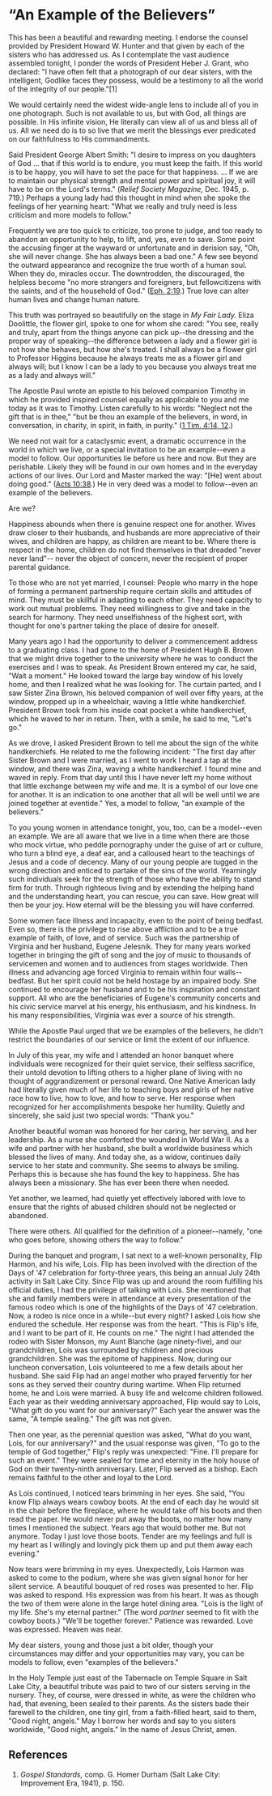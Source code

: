 # “An Example of the Believers”

This has been a beautiful and rewarding meeting. I endorse the counsel
provided by President Howard W. Hunter and that given by each of the sisters
who has addressed us. As I contemplate the vast audience assembled tonight, I
ponder the words of President Heber J. Grant, who declared: "I have often felt
that a photograph of our dear sisters, with the intelligent, Godlike faces
they possess, would be a testimony to all the world of the integrity of our
people."[1]

We would certainly need the widest wide-angle lens to include all of you in
one photograph. Such is not available to us, but with God, all things are
possible. In His infinite vision, He literally can view all of us and bless
all of us. All we need do is to so live that we merit the blessings ever
predicated on our faithfulness to His commandments.

Said President George Albert Smith: "I desire to impress on you daughters of
God ... that if this world is to endure, you must keep the faith. If this world
is to be happy, you will have to set the pace for that happiness. ... If we are
to maintain our physical strength and mental power and spiritual joy, it will
have to be on the Lord's terms." (_Relief Society Magazine,_ Dec. 1945, p.
719.) Perhaps a young lady had this thought in mind when she spoke the
feelings of her yearning heart: "What we really and truly need is less
criticism and more models to follow."

Frequently we are too quick to criticize, too prone to judge, and too ready to
abandon an opportunity to help, to lift, and, yes, even to save. Some point
the accusing finger at the wayward or unfortunate and in derision say, "Oh,
she will never change. She has always been a bad one." A few see beyond the
outward appearance and recognize the true worth of a human soul. When they do,
miracles occur. The downtrodden, the discouraged, the helpless become "no more
strangers and foreigners, but fellowcitizens with the saints, and of the
household of God." ([Eph. 2:19](/scriptures/nt/eph/2.19?lang=eng#18).) True
love can alter human lives and change human nature.

This truth was portrayed so beautifully on the stage in _My Fair Lady._ Eliza
Doolittle, the flower girl, spoke to one for whom she cared: "You see, really
and truly, apart from the things anyone can pick up--the dressing and the
proper way of speaking--the difference between a lady and a flower girl is not
how she behaves, but how she's treated. I shall always be a flower girl to
Professor Higgins because he always treats me as a flower girl and always
will; but I know I can be a lady to you because you always treat me as a lady
and always will."

The Apostle Paul wrote an epistle to his beloved companion Timothy in which he
provided inspired counsel equally as applicable to you and me today as it was
to Timothy. Listen carefully to his words: "Neglect not the gift that is in
thee," "but be thou an example of the believers, in word, in conversation, in
charity, in spirit, in faith, in purity." ([1 Tim. 4:14,
12](/scriptures/nt/1-tim/4.14,12?lang=eng#13).)

We need not wait for a cataclysmic event, a dramatic occurrence in the world
in which we live, or a special invitation to be an example--even a model to
follow. Our opportunities lie before us here and now. But they are perishable.
Likely they will be found in our own homes and in the everyday actions of our
lives. Our Lord and Master marked the way: "[He] went about doing good."
([Acts 10:38](/scriptures/nt/acts/10.38?lang=eng#37).) He in very deed was a
model to follow--even an example of the believers.

Are we?

Happiness abounds when there is genuine respect one for another. Wives draw
closer to their husbands, and husbands are more appreciative of their wives,
and children are happy, as children are meant to be. Where there is respect in
the home, children do not find themselves in that dreaded "never never land"--
never the object of concern, never the recipient of proper parental guidance.

To those who are not yet married, I counsel: People who marry in the hope of
forming a permanent partnership require certain skills and attitudes of mind.
They must be skillful in adapting to each other. They need capacity to work
out mutual problems. They need willingness to give and take in the search for
harmony. They need unselfishness of the highest sort, with thought for one's
partner taking the place of desire for oneself.

Many years ago I had the opportunity to deliver a commencement address to a
graduating class. I had gone to the home of President Hugh B. Brown that we
might drive together to the university where he was to conduct the exercises
and I was to speak. As President Brown entered my car, he said, "Wait a
moment." He looked toward the large bay window of his lovely home, and then I
realized what he was looking for. The curtain parted, and I saw Sister Zina
Brown, his beloved companion of well over fifty years, at the window, propped
up in a wheelchair, waving a little white handkerchief. President Brown took
from his inside coat pocket a white handkerchief, which he waved to her in
return. Then, with a smile, he said to me, "Let's go."

As we drove, I asked President Brown to tell me about the sign of the white
handkerchiefs. He related to me the following incident: "The first day after
Sister Brown and I were married, as I went to work I heard a tap at the
window, and there was Zina, waving a white handkerchief. I found mine and
waved in reply. From that day until this I have never left my home without
that little exchange between my wife and me. It is a symbol of our love one
for another. It is an indication to one another that all will be well until we
are joined together at eventide." Yes, a model to follow, "an example of the
believers."

To you young women in attendance tonight, you, too, can be a model--even an
example. We are all aware that we live in a time when there are those who mock
virtue, who peddle pornography under the guise of art or culture, who turn a
blind eye, a deaf ear, and a calloused heart to the teachings of Jesus and a
code of decency. Many of our young people are tugged in the wrong direction
and enticed to partake of the sins of the world. Yearningly such individuals
seek for the strength of those who have the ability to stand firm for truth.
Through righteous living and by extending the helping hand and the
understanding heart, you can rescue, you can save. How great will then be your
joy. How eternal will be the blessing you will have conferred.

Some women face illness and incapacity, even to the point of being bedfast.
Even so, there is the privilege to rise above affliction and to be a true
example of faith, of love, and of service. Such was the partnership of
Virginia and her husband, Eugene Jelesnik. They for many years worked together
in bringing the gift of song and the joy of music to thousands of servicemen
and women and to audiences from stages worldwide. Then illness and advancing
age forced Virginia to remain within four walls--bedfast. But her spirit could
not be held hostage by an impaired body. She continued to encourage her
husband and to be his inspiration and constant support. All who are the
beneficiaries of Eugene's community concerts and his civic service marvel at
his energy, his enthusiasm, and his kindness. In his many responsibilities,
Virginia was ever a source of his strength.

While the Apostle Paul urged that we be examples of the believers, he didn't
restrict the boundaries of our service or limit the extent of our influence.

In July of this year, my wife and I attended an honor banquet where
individuals were recognized for their quiet service, their selfless sacrifice,
their untold devotion to lifting others to a higher plane of living with no
thought of aggrandizement or personal reward. One Native American lady had
literally given much of her life to teaching boys and girls of her native race
how to live, how to love, and how to serve. Her response when recognized for
her accomplishments bespoke her humility. Quietly and sincerely, she said just
two special words: "Thank you."

Another beautiful woman was honored for her caring, her serving, and her
leadership. As a nurse she comforted the wounded in World War II. As a wife
and partner with her husband, she built a worldwide business which blessed the
lives of many. And today she, as a widow, continues daily service to her state
and community. She seems to always be smiling. Perhaps this is because she has
found the key to happiness. She has always been a missionary. She has ever
been there when needed.

Yet another, we learned, had quietly yet effectively labored with love to
ensure that the rights of abused children should not be neglected or
abandoned.

There were others. All qualified for the definition of a pioneer--namely, "one
who goes before, showing others the way to follow."

During the banquet and program, I sat next to a well-known personality, Flip
Harmon, and his wife, Lois. Flip has been involved with the direction of the
Days of '47 celebration for forty-three years, this being an annual July 24th
activity in Salt Lake City. Since Flip was up and around the room fulfilling
his official duties, I had the privilege of talking with Lois. She mentioned
that she and family members were in attendance at every presentation of the
famous rodeo which is one of the highlights of the Days of '47 celebration.
Now, a rodeo is nice once in a while--but every night? I asked Lois how she
endured the schedule. Her response was from the heart. "This is Flip's life,
and I want to be part of it. He counts on me." The night I had attended the
rodeo with Sister Monson, my Aunt Blanche (age ninety-five), and our
grandchildren, Lois was surrounded by children and precious grandchildren. She
was the epitome of happiness. Now, during our luncheon conversation, Lois
volunteered to me a few details about her husband. She said Flip had an angel
mother who prayed fervently for her sons as they served their country during
wartime. When Flip returned home, he and Lois were married. A busy life and
welcome children followed. Each year as their wedding anniversary approached,
Flip would say to Lois, "What gift do you want for our anniversary?" Each year
the answer was the same, "A temple sealing." The gift was not given.

Then one year, as the perennial question was asked, "What do you want, Lois,
for our anniversary?" and the usual response was given, "To go to the temple
of God together," Flip's reply was unexpected: "Fine. I'll prepare for such an
event." They were sealed for time and eternity in the holy house of God on
their twenty-ninth anniversary. Later, Flip served as a bishop. Each remains
faithful to the other and loyal to the Lord.

As Lois continued, I noticed tears brimming in her eyes. She said, "You know
Flip always wears cowboy boots. At the end of each day he would sit in the
chair before the fireplace, where he would take off his boots and then read
the paper. He would never put away the boots, no matter how many times I
mentioned the subject. Years ago that would bother me. But not anymore. Today
I just love those boots. Tender are my feelings and full is my heart as I
willingly and lovingly pick them up and put them away each evening."

Now tears were brimming in my eyes. Unexpectedly, Lois Harmon was asked to
come to the podium, where she was given signal honor for her silent service. A
beautiful bouquet of red roses was presented to her. Flip was asked to
respond. His expression was from his heart. It was as though the two of them
were alone in the large hotel dining area. "Lois is the light of my life.
She's my eternal partner." (The word _partner_ seemed to fit with the cowboy
boots.) "We'll be together forever." Patience was rewarded. Love was
expressed. Heaven was near.

My dear sisters, young and those just a bit older, though your circumstances
may differ and your opportunities may vary, you can be models to follow, even
"examples of the believers."

In the Holy Temple just east of the Tabernacle on Temple Square in Salt Lake
City, a beautiful tribute was paid to two of our sisters serving in the
nursery. They, of course, were dressed in white, as were the children who had,
that evening, been sealed to their parents. As the sisters bade their farewell
to the children, one tiny girl, from a faith-filled heart, said to them, "Good
night, angels." May I borrow her words and say to you sisters worldwide, "Good
night, angels." In the name of Jesus Christ, amen.

## References

  1. _Gospel Standards,_ comp. G. Homer Durham (Salt Lake City: Improvement Era, 1941), p. 150.

